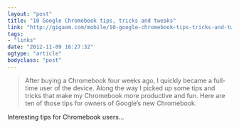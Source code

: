 ```yaml
---
layout: "post"
title: "10 Google Chromebook tips, tricks and tweaks"
link: "http://gigaom.com/mobile/10-google-chromebook-tips-tricks-and-tweaks/"
tags: 
- "links"
date: "2012-11-09 16:27:32"
ogtype: "article"
bodyclass: "post"
---
```


> After buying a Chromebook four weeks ago, I quickly became a full-time user of the device. Along the way I picked up some tips and tricks that make my Chromebook more productive and fun. Here are ten of those tips for owners of Google’s new Chromebook.

Interesting tips for Chromebook users…